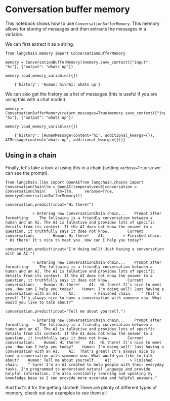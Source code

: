 Conversation buffer memory
==========================

This notebook shows how to use `ConversationBufferMemory`. This memory allows for storing of messages and then extracts the messages in a variable.

We can first extract it as a string.

    from langchain.memory import ConversationBufferMemory

    memory = ConversationBufferMemory()memory.save_context({"input": "hi"}, {"output": "whats up"})

    memory.load_memory_variables({})

        {'history': 'Human: hi\nAI: whats up'}

We can also get the history as a list of messages (this is useful if you are using this with a chat model).

    memory = ConversationBufferMemory(return_messages=True)memory.save_context({"input": "hi"}, {"output": "whats up"})

    memory.load_memory_variables({})

        {'history': [HumanMessage(content='hi', additional_kwargs={}),      AIMessage(content='whats up', additional_kwargs={})]}

Using in a chain[​](#using-in-a-chain "Direct link to Using in a chain")
------------------------------------------------------------------------

Finally, let's take a look at using this in a chain (setting `verbose=True` so we can see the prompt).

    from langchain.llms import OpenAIfrom langchain.chains import ConversationChainllm = OpenAI(temperature=0)conversation = ConversationChain(    llm=llm,     verbose=True,     memory=ConversationBufferMemory())

    conversation.predict(input="Hi there!")

                > Entering new ConversationChain chain...    Prompt after formatting:    The following is a friendly conversation between a human and an AI. The AI is talkative and provides lots of specific details from its context. If the AI does not know the answer to a question, it truthfully says it does not know.        Current conversation:        Human: Hi there!    AI:        > Finished chain.    " Hi there! It's nice to meet you. How can I help you today?"

    conversation.predict(input="I'm doing well! Just having a conversation with an AI.")

                > Entering new ConversationChain chain...    Prompt after formatting:    The following is a friendly conversation between a human and an AI. The AI is talkative and provides lots of specific details from its context. If the AI does not know the answer to a question, it truthfully says it does not know.        Current conversation:    Human: Hi there!    AI:  Hi there! It's nice to meet you. How can I help you today?    Human: I'm doing well! Just having a conversation with an AI.    AI:        > Finished chain.    " That's great! It's always nice to have a conversation with someone new. What would you like to talk about?"

    conversation.predict(input="Tell me about yourself.")

                > Entering new ConversationChain chain...    Prompt after formatting:    The following is a friendly conversation between a human and an AI. The AI is talkative and provides lots of specific details from its context. If the AI does not know the answer to a question, it truthfully says it does not know.        Current conversation:    Human: Hi there!    AI:  Hi there! It's nice to meet you. How can I help you today?    Human: I'm doing well! Just having a conversation with an AI.    AI:  That's great! It's always nice to have a conversation with someone new. What would you like to talk about?    Human: Tell me about yourself.    AI:        > Finished chain.    " Sure! I'm an AI created to help people with their everyday tasks. I'm programmed to understand natural language and provide helpful information. I'm also constantly learning and updating my knowledge base so I can provide more accurate and helpful answers."

And that's it for the getting started! There are plenty of different types of memory, check out our examples to see them all